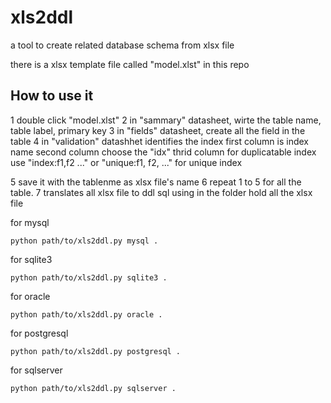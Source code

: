 # xls2ddl

a tool to create related database schema from xlsx file

there is a xlsx template file called "model.xlst" in this repo

## How to use it

1 double click "model.xlst"
2 in "sammary" datasheet, wirte the table name, table label, primary key
3 in "fields" datasheet, create all the field in the table
4 in "validation" datashhet identifies the index
  first column is index name
  second column choose the "idx"
  thrid column for duplicatable index use "index:f1,f2 ..." or "unique:f1, f2, ..." for unique index

5 save it with the tablenme as xlsx file's name
6 repeat 1 to 5 for all the table.
7 translates all xlsx file to ddl sql using
in the folder hold all the xlsx file

for mysql
```
python path/to/xls2ddl.py mysql .
```
for sqlite3
```
python path/to/xls2ddl.py sqlite3 .
```
for oracle
```
python path/to/xls2ddl.py oracle .
```
for postgresql
```
python path/to/xls2ddl.py postgresql .
```
for sqlserver
```
python path/to/xls2ddl.py sqlserver .
```



